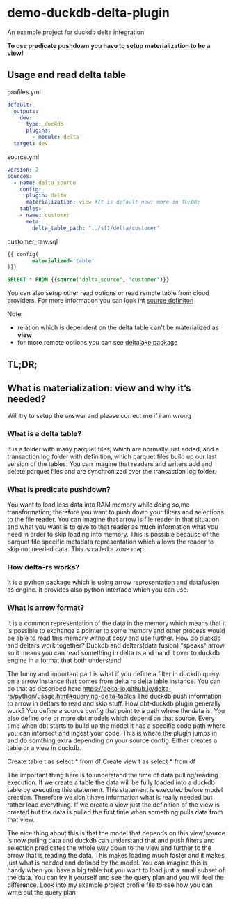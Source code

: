 # demo-duckdb-delta-plugin
An example project for duckdb delta integration

**To use predicate pushdown you have to setup materialization to be a view!**

## Usage and read delta table
profiles.yml
````yaml
default:
  outputs:
    dev:
      type: duckdb
      plugins: 
        - module: delta
  target: dev
````
source.yml
````yaml
version: 2
sources:
  - name: delta_source
    config:
      plugin: delta
      materialization: view #It is default now; more in TL;DR;
    tables: 
    - name: customer
      meta:
        delta_table_path: "../sf1/delta/customer"
````
customer_raw.sql
````sql
{{ config(
        materialized='table'    
)}}

SELECT * FROM {{source("delta_source", "customer")}}
````

You can also setup other read options or read remote table from cloud providers. For more information you can look int [source definiton](https://github.com/milicevica23/dbt-duckdb-delta-plugin-demo/blob/main/dbt_duckdb_delta/models/source.yml)


Note:
* relation which is dependent on the delta table can't be materialized as **view**
* for more remote options you can see [deltalake package](https://delta-io.github.io/delta-rs/python/usage.html#loading-a-delta-table)


## TL;DR;
## What is __materialization: view__ and why it’s needed?

Will try to setup the answer and please correct me if i am wrong

### What is a delta table?

It is a folder with many parquet files, which are normally just added, and a transaction log folder with definition, which parquet files build up our last version of the tables. You can imagine that readers and writers add and delete parquet files and are synchronized over the transaction log folder.

### What is predicate pushdown?

You want to load less data into RAM memory while doing so,me transformation; therefore you want to push down your filters and selections to the file reader. You can imagine that arrow is file reader in that situation and what you want is to give to that reader as much information what you need in order to skip loading into memory. This is possible because of the parquet file specific metadata representation which allows the reader to skip not needed data. This is called a zone map.

### How delta-rs works?

It is a python package which is using arrow representation and datafusion as engine. It provides also python interface which you can use.

### What is arrow format?
It is a common representation of the data in the memory which means that it is possible to exchange a pointer to some memory and other process would be able to read this memory without copy and use further.
How do duckdb and deltars work together?
Duckdb and deltars(data fusion) “speaks” arrow so it means you can read something in delta rs and hand it over to duckdb engine in a format that both understand.

The funny and important part is what if you define a filter in duckdb query on a arrow instance that comes from delta rs delta table instance. You can do that as described here
https://delta-io.github.io/delta-rs/python/usage.html#querying-delta-tables
The duckdb push information to arrow in deltars to read and skip stuff.
How dbt-duckdb plugin generally work?
You define a source config that point to a path where the data is. You also define one or more dbt models which depend on that source. Every time when dbt starts to build up the model it has a specific code path where you can intersect and ingest your code. This is where the plugin jumps in and do somthing extra depending on your source config. Either creates a table or a view in duckdb.

Create table t as select * from df
Create view t as select * from df

The important thing here is to understand the time of data pulling/reading execution.
If we create a table the data will be fully loaded into a duckdb table by executing this statement. This statement is executed before model creation. Therefore we don’t have information what is really needed but rather load everything.
If we create a view just the definition of the view is created but the data is pulled the first time when something pulls data from that view.

The nice thing about this is that the model that depends on this view/source is now pulling data and duckdb can understand that and push filters and selection predicates the whole way down to the view and further to the arrow that is reading the data. This makes loading much faster and it makes just what is needed and defined by the model.
You can imagine this is handy when you have a big table but you want to load  just a small subset of the data.
You can try it yourself and see the query plan and you will feel the difference. Look into my example project profile file to see how you can write out the query plan

